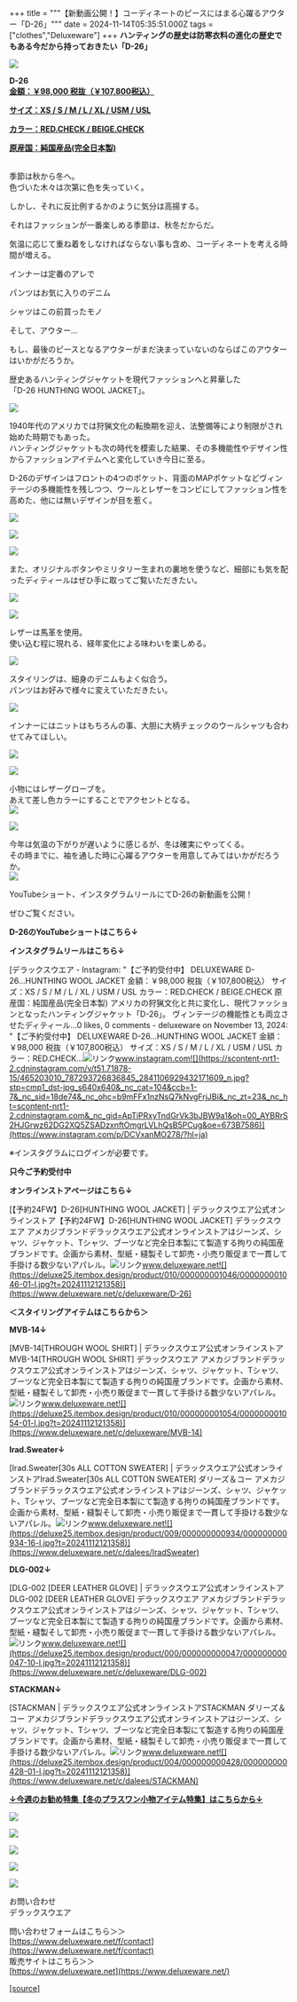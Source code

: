 +++
title = """【新動画公開！】コーディネートのピースにはまる心躍るアウター「D-26」"""
date = 2024-11-14T05:35:51.000Z
tags = ["clothes","Deluxeware"]
+++
**ハンティングの歴史は防寒衣料の進化の歴史でもある今だから持っておきたい「D-26」**

[![](https://stat.ameba.jp/user_images/20241114/13/deluxeware/a0/f4/j/o0800120015509859979.jpg)](https://stat.ameba.jp/user_images/20241114/13/deluxeware/a0/f4/j/o0800120015509859979.jpg)

**D-26**  
**[金額：￥98,000 税抜（￥107,800税込）](https://www.deluxeware.net/c/deluxeware/D-26)**

**[サイズ：XS / S / M / L / XL / USM / USL](https://www.deluxeware.net/c/deluxeware/D-26)**

**[カラー：RED.CHECK / BEIGE.CHECK](https://www.deluxeware.net/c/deluxeware/D-26)**

**[原産国：純国産品(完全日本製)](https://www.deluxeware.net/c/deluxeware/D-26)**  
 

季節は秋から冬へ。  
色づいた木々は次第に色を失っていく。  
  
しかし、それに反比例するかのように気分は高揚する。  
  
それはファッションが一番楽しめる季節は、秋冬だからだ。  
  
  
気温に応じて重ね着をしなければならない事も含め、コーディネートを考える時間が増える。  
  
インナーは定番のアレで  
  
パンツはお気に入りのデニム  
  
シャツはこの前買ったモノ  
  
そして、アウター…  
  
  
もし、最後のピースとなるアウターがまだ決まっていないのならばこのアウターはいかがだろうか。  
  
歴史あるハンティングジャケットを現代ファッションへと昇華した  
「D-26 HUNTHING WOOL JACKET」。

[![](https://stat.ameba.jp/user_images/20241114/13/deluxeware/d2/48/j/o0800120015509861050.jpg)](https://stat.ameba.jp/user_images/20241114/13/deluxeware/d2/48/j/o0800120015509861050.jpg)

1940年代のアメリカでは狩猟文化の転換期を迎え、法整備等により制限がされ始めた時期でもあった。  
ハンティングジャケットも次の時代を模索した結果、その多機能性やデザイン性からファッションアイテムへと変化していき今日に至る。

D-26のデザインはフロントの4つのポケット、背面のMAPポケットなどヴィンテージの多機能性を残しつつ、ウールとレザーをコンビにしてファッション性を高めた、他には無いデザインが目を惹く。

[![](https://stat.ameba.jp/user_images/20241114/13/deluxeware/42/50/j/o0800120015509861490.jpg)](https://stat.ameba.jp/user_images/20241114/13/deluxeware/42/50/j/o0800120015509861490.jpg)

[![](https://stat.ameba.jp/user_images/20241114/13/deluxeware/07/c9/j/o0800120015509861525.jpg)](https://stat.ameba.jp/user_images/20241114/13/deluxeware/07/c9/j/o0800120015509861525.jpg)

[![](https://stat.ameba.jp/user_images/20241114/13/deluxeware/5f/33/j/o0800120015509861561.jpg)](https://stat.ameba.jp/user_images/20241114/13/deluxeware/5f/33/j/o0800120015509861561.jpg)

また、オリジナルボタンやミリタリー生まれの裏地を使うなど、細部にも気を配ったディティールはぜひ手に取ってご覧いただきたい。

[![](https://stat.ameba.jp/user_images/20241114/13/deluxeware/e2/02/j/o0800120015509862620.jpg)](https://stat.ameba.jp/user_images/20241114/13/deluxeware/e2/02/j/o0800120015509862620.jpg)

[![](https://stat.ameba.jp/user_images/20241114/13/deluxeware/1b/67/j/o0800120015509862656.jpg)](https://stat.ameba.jp/user_images/20241114/13/deluxeware/1b/67/j/o0800120015509862656.jpg)

レザーは馬革を使用。  
使い込む程に現れる、経年変化による味わいを楽しめる。

[![](https://stat.ameba.jp/user_images/20241114/13/deluxeware/ca/1d/j/o0800120015509862924.jpg)](https://stat.ameba.jp/user_images/20241114/13/deluxeware/ca/1d/j/o0800120015509862924.jpg)

スタイリングは、細身のデニムもよく似合う。  
パンツはお好みで様々に変えていただきたい。

[![](https://stat.ameba.jp/user_images/20241114/13/deluxeware/46/4a/j/o0800120015509863268.jpg)](https://stat.ameba.jp/user_images/20241114/13/deluxeware/46/4a/j/o0800120015509863268.jpg)

インナーにはニットはもちろんの事、大胆に大柄チェックのウールシャツも合わせてみてほしい。

[![](https://stat.ameba.jp/user_images/20241114/13/deluxeware/d0/a2/j/o0800120015509863379.jpg)](https://stat.ameba.jp/user_images/20241114/13/deluxeware/d0/a2/j/o0800120015509863379.jpg)

[![](https://stat.ameba.jp/user_images/20241114/13/deluxeware/9d/5b/j/o0800120015509863433.jpg)](https://stat.ameba.jp/user_images/20241114/13/deluxeware/9d/5b/j/o0800120015509863433.jpg)

小物にはレザーグローブを。  
あえて差し色カラーにすることでアクセントとなる。  
[![](https://stat.ameba.jp/user_images/20241114/13/deluxeware/05/09/j/o0800120015509863566.jpg)](https://stat.ameba.jp/user_images/20241114/13/deluxeware/05/09/j/o0800120015509863566.jpg)

[![](https://stat.ameba.jp/user_images/20241114/13/deluxeware/9a/db/j/o0800120015509863594.jpg)](https://stat.ameba.jp/user_images/20241114/13/deluxeware/9a/db/j/o0800120015509863594.jpg)

今年は気温の下がりが遅いように感じるが、冬は確実にやってくる。  
その時までに、袖を通した時に心躍るアウターを用意してみてはいかがだろうか。  
[![](https://stat.ameba.jp/user_images/20241114/13/deluxeware/17/b8/j/o0800120015509863761.jpg)](https://stat.ameba.jp/user_images/20241114/13/deluxeware/17/b8/j/o0800120015509863761.jpg)

YouTubeショート、インスタグラムリールにてD-26の新動画を公開！

ぜひご覧ください。

**D-26のYouTubeショートはこちら↓**

**インスタグラムリールはこちら↓**

[デラックスウエア - Instagram: "【ご予約受付中】 DELUXEWARE D-26...HUNTHING WOOL JACKET 金額：￥98,000 税抜（￥107,800税込） サイズ：XS / S / M / L / XL / USM / USL カラー：RED.CHECK / BEIGE.CHECK 原産国：純国産品(完全日本製) アメリカの狩猟文化と共に変化し、現代ファッションとなったハンティングジャケット「D-26」。 ヴィンテージの機能性とも両立させたディティール…0 likes, 0 comments - deluxeware on November 13, 2024: "【ご予約受付中】 DELUXEWARE D-26...HUNTHING WOOL JACKET 金額：￥98,000 税抜（￥107,800税込） サイズ：XS / S / M / L / XL / USM / USL カラー：RED.CHECK…![リンク](https://c.stat100.ameba.jp/ameblo/symbols/v3.20.0/svg/gray/editor_link.svg)www.instagram.com![](https://scontent-nrt1-2.cdninstagram.com/v/t51.71878-15/465203010_787293726836845_2841106929432171609_n.jpg?stp=cmp1_dst-jpg_s640x640&_nc_cat=104&ccb=1-7&_nc_sid=18de74&_nc_ohc=b9mFFx1nzNsQ7kNvgFrjJBi&_nc_zt=23&_nc_ht=scontent-nrt1-2.cdninstagram.com&_nc_gid=ApTiPRxyTndGrVk3bJBW9a1&oh=00_AYBRrS2HJGrwz62DG2XQ5ZSADzxnftOmgrLVLhQsB5PCug&oe=673B7586)](https://www.instagram.com/p/DCVxanMO278/?hl=ja)

※インスタグラムにログインが必要です。

**只今ご予約受付中**

**オンラインストアページはこちら↓**

[【予約24FW】D-26\[HUNTHING WOOL JACKET\] | デラックスウエア公式オンラインストア【予約24FW】D-26\[HUNTHING WOOL JACKET\] デラックスウエア アメカジブランドデラックスウエア公式オンラインストアはジーンズ、シャツ、ジャケット、Tシャツ、ブーツなど完全日本製にて製造する拘りの純国産ブランドです。企画から素材、型紙・縫製そして卸売・小売り販促まで一貫して手掛ける数少ないアパレル。![リンク](https://c.stat100.ameba.jp/ameblo/symbols/v3.20.0/svg/gray/editor_link.svg)www.deluxeware.net![](https://deluxe25.itembox.design/product/010/000000001046/000000001046-01-l.jpg?t=20241112121358)](https://www.deluxeware.net/c/deluxeware/D-26)

**＜スタイリングアイテムはこちらから＞**

**MVB-14↓**

[MVB-14\[THROUGH WOOL SHIRT\] | デラックスウエア公式オンラインストアMVB-14\[THROUGH WOOL SHIRT\] デラックスウエア アメカジブランドデラックスウエア公式オンラインストアはジーンズ、シャツ、ジャケット、Tシャツ、ブーツなど完全日本製にて製造する拘りの純国産ブランドです。企画から素材、型紙・縫製そして卸売・小売り販促まで一貫して手掛ける数少ないアパレル。![リンク](https://c.stat100.ameba.jp/ameblo/symbols/v3.20.0/svg/gray/editor_link.svg)www.deluxeware.net![](https://deluxe25.itembox.design/product/010/000000001054/000000001054-01-l.jpg?t=20241112121358)](https://www.deluxeware.net/c/deluxeware/MVB-14)

**Irad.Sweater↓**

[Irad.Sweater\[30s ALL COTTON SWEATER\] | デラックスウエア公式オンラインストアIrad.Sweater\[30s ALL COTTON SWEATER\] ダリーズ＆コー アメカジブランドデラックスウエア公式オンラインストアはジーンズ、シャツ、ジャケット、Tシャツ、ブーツなど完全日本製にて製造する拘りの純国産ブランドです。企画から素材、型紙・縫製そして卸売・小売り販促まで一貫して手掛ける数少ないアパレル。![リンク](https://c.stat100.ameba.jp/ameblo/symbols/v3.20.0/svg/gray/editor_link.svg)www.deluxeware.net![](https://deluxe25.itembox.design/product/009/000000000934/000000000934-16-l.jpg?t=20241112121358)](https://www.deluxeware.net/c/dalees/IradSweater)

**DLG-002↓**

[DLG-002 \[DEER LEATHER GLOVE\] | デラックスウエア公式オンラインストアDLG-002 \[DEER LEATHER GLOVE\] デラックスウエア アメカジブランドデラックスウエア公式オンラインストアはジーンズ、シャツ、ジャケット、Tシャツ、ブーツなど完全日本製にて製造する拘りの純国産ブランドです。企画から素材、型紙・縫製そして卸売・小売り販促まで一貫して手掛ける数少ないアパレル。![リンク](https://c.stat100.ameba.jp/ameblo/symbols/v3.20.0/svg/gray/editor_link.svg)www.deluxeware.net![](https://deluxe25.itembox.design/product/000/000000000047/000000000047-10-l.jpg?t=20241112121358)](https://www.deluxeware.net/c/deluxeware/DLG-002)

**STACKMAN↓**

[STACKMAN | デラックスウエア公式オンラインストアSTACKMAN ダリーズ＆コー アメカジブランドデラックスウエア公式オンラインストアはジーンズ、シャツ、ジャケット、Tシャツ、ブーツなど完全日本製にて製造する拘りの純国産ブランドです。企画から素材、型紙・縫製そして卸売・小売り販促まで一貫して手掛ける数少ないアパレル。![リンク](https://c.stat100.ameba.jp/ameblo/symbols/v3.20.0/svg/gray/editor_link.svg)www.deluxeware.net![](https://deluxe25.itembox.design/product/004/000000000428/000000000428-01-l.jpg?t=20241112121358)](https://www.deluxeware.net/c/dalees/STACKMAN)

[**↓今週のお勧め特集【冬のプラスワン小物アイテム特集】はこちらから↓**](https://www.deluxeware.net/c/tokusyu2)

[![](https://stat.ameba.jp/user_images/20241113/16/deluxeware/9c/6b/j/o0800080015509560785.jpg?caw=800)](https://www.deluxeware.net/c/tokusyu2)

[![](https://stat.ameba.jp/user_images/20240614/12/deluxeware/fb/b4/j/o0800026015451324172.jpg?caw=800)](https://www.deluxeware.net/c/2024FWreserveall)

[![](https://stat.ameba.jp/user_images/20240315/15/deluxeware/04/7f/j/o0800026015413271803.jpg?caw=800)](https://www.instagram.com/deluxeware/?hl=ja)

[![](https://stat.ameba.jp/user_images/20220415/12/deluxeware/3b/ce/j/o0800026015103175481.jpg?caw=800)](https://www.deluxeware.net/f/headstore)

[![](https://stat.ameba.jp/user_images/20220415/12/deluxeware/d7/c6/j/o0800026015103175487.jpg?caw=800)](https://www.deluxeware.net/)

お問い合わせ  
デラックスウエア

問い合わせフォームはこちら＞＞  
[https://www.deluxeware.net/f/contact](https://www.deluxeware.net/f/contact)  
販売サイトはこちら＞＞  
[https://www.deluxeware.net](https://www.deluxeware.net/)

[[source]](https://ameblo.jp/deluxeware/entry-12874977360.html)
